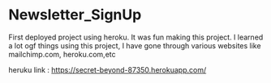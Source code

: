 # Newsletter_SignUp
First deployed project using heroku.
It was fun making this project. 
I learned a lot ogf things using this project, I have gone through various websites like mailchimp.com, heroku.com,etc

heruku link :
https://secret-beyond-87350.herokuapp.com/
